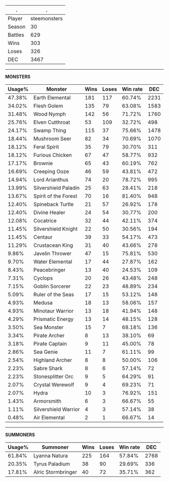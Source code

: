 .|.
|-|-
Player|steemonsters
Season|30
Battles|629
Wins|303
Loses|326
DEC|3467

---
**MONSTERS**

Usage%|Monster|Wins|Loses|Win rate|DEC|
-|-|-|-|-|-|
47.38%|Earth Elemental|181|117|60.74%|2231|
34.02%|Flesh Golem|135|79|63.08%|1583|
31.48%|Wood Nymph|142|56|71.72%|1760|
25.76%|Elven Cutthroat|53|109|32.72%|498|
24.17%|Swamp Thing|115|37|75.66%|1478|
18.44%|Mushroom Seer|82|34|70.69%|1070|
18.12%|Feral Spirit|35|79|30.70%|311|
18.12%|Furious Chicken|67|47|58.77%|932|
17.17%|Brownie|65|43|60.19%|762|
16.69%|Creeping Ooze|46|59|43.81%|472|
14.94%|Lord Arianthus|74|20|78.72%|995|
13.99%|Silvershield Paladin|25|63|28.41%|218|
13.67%|Spirit of the Forest|70|16|81.40%|948|
12.40%|Spineback Turtle|21|57|26.92%|178|
12.40%|Divine Healer|24|54|30.77%|200|
12.08%|Cocatrice|32|44|42.11%|374|
11.45%|Silvershield Knight|22|50|30.56%|194|
11.45%|Centaur|39|33|54.17%|473|
11.29%|Crustacean King|31|40|43.66%|278|
9.86%|Javelin Thrower|47|15|75.81%|530|
9.70%|Water Elemental|17|44|27.87%|162|
8.43%|Peacebringer|13|40|24.53%|109|
7.31%|Cyclops|20|26|43.48%|248|
7.15%|Goblin Sorcerer|22|23|48.89%|234|
5.09%|Ruler of the Seas|17|15|53.12%|148|
4.93%|Medusa|18|13|58.06%|157|
4.93%|Minotaur Warrior|13|18|41.94%|148|
4.29%|Prismatic Energy|13|14|48.15%|128|
3.50%|Sea Monster|15|7|68.18%|136|
3.34%|Pirate Archer|8|13|38.10%|69|
3.18%|Pirate Captain|9|11|45.00%|78|
2.86%|Sea Genie|11|7|61.11%|99|
2.54%|Highland Archer|8|8|50.00%|106|
2.23%|Sabre Shark|8|6|57.14%|72|
2.23%|Stonesplitter Orc|9|5|64.29%|91|
2.07%|Crystal Werewolf|9|4|69.23%|71|
2.07%|Hydra|10|3|76.92%|151|
1.43%|Armorsmith|6|3|66.67%|55|
1.11%|Silvershield Warrior|4|3|57.14%|38|
0.48%|Air Elemental|2|1|66.67%|14|

---
**SUMMONERS**

Usage%|Summoner|Wins|Loses|Win rate|DEC|
-|-|-|-|-|-|
61.84%|Lyanna Natura|225|164|57.84%|2768|
20.35%|Tyrus Paladium|38|90|29.69%|336|
17.81%|Alric Stormbringer|40|72|35.71%|362|
